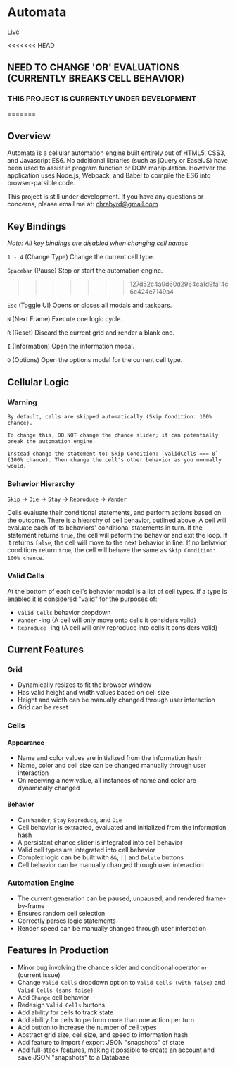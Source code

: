 # Automata
[Live][website]

[website]: https://chrabyrd.github.io/Automata

<<<<<<< HEAD
## NEED TO CHANGE 'OR' EVALUATIONS (CURRENTLY BREAKS CELL BEHAVIOR)

### THIS PROJECT IS CURRENTLY UNDER DEVELOPMENT
=======
## Overview
Automata is a cellular automation engine built entirely out of HTML5, CSS3, and Javascript ES6. No additional libraries (such as jQuery or EaselJS) have been used to assist in program function or DOM manipulation. However the application uses Node.js, Webpack, and Babel to compile the ES6 into browser-parsible code.

This project is still under development. If you have any questions or concerns, please email me at: chrabyrd@gmail.com

## Key Bindings
*Note: All key bindings are disabled when changing cell names*

`1 - 4` (Change Type) Change the current cell type.

`Spacebar` (Pause) Stop or start the automation engine.
>>>>>>> 127d52c4a0d60d2964ca1d9fa14c6c424e7149a4

`Esc` (Toggle UI) Opens or closes all modals and taskbars.

`N` (Next Frame) Execute one logic cycle.

`R` (Reset) Discard the current grid and render a blank one.

`I` (Information) Open the information modal.

`O` (Options) Open the options modal for the current cell type.

## Cellular Logic

### Warning
```
By default, cells are skipped automatically (Skip Condition: 100% chance).

To change this, DO NOT change the chance slider; it can potentially break the automation engine.

Instead change the statement to: Skip Condition: `validCells === 0` (100% chance). Then change the cell's other behavior as you normally would.
```

### Behavior Hierarchy
`Skip` -> `Die` -> `Stay` -> `Reproduce` -> `Wander`

Cells evaluate their conditional statements, and perform actions based on the outcome. There is a hiearchy of cell behavior, outlined above. A cell will evaluate each of its behaviors' conditional statements in turn. If the statement returns `true`, the cell will peform the behavior and exit the loop. If it returns `false`, the cell will move to the next behavior in line. If no behavior conditions return `true`, the cell will behave the same as `Skip Condition: 100% chance`.

### Valid Cells
At the bottom of each cell's behavior modal is a list of cell types. If a type is enabled it is considered "valid" for the purposes of:

- `Valid Cells` behavior dropdown
- `Wander` -ing (A cell will only move onto cells it considers valid)
- `Reproduce` -ing (A cell will only reproduce into cells it considers valid)

## Current Features

### Grid
- Dynamically resizes to fit the browser window
- Has valid height and width values based on cell size
- Height and width can be manually changed through user interaction
- Grid can be reset

### Cells

#### Appearance
- Name and color values are initialized from the information hash
- Name, color and cell size can be changed manually through user interaction
- On receiving a new value, all instances of name and color are dynamically changed

#### Behavior
- Can `Wander`, `Stay` `Reproduce`, and `Die`
- Cell behavior is extracted, evaluated and initialized from the information hash
- A persistant chance slider is integrated into cell behavior
- Valid cell types are integrated into cell behavior
- Complex logic can be built with `&&`, `||` and `Delete` buttons
- Cell behavior can be manually changed through user interaction

### Automation Engine
- The current generation can be paused, unpaused, and rendered frame-by-frame
- Ensures random cell selection
- Correctly parses logic statements
- Render speed can be manually changed through user interaction

## Features in Production
- Minor bug involving the chance slider and conditional operator `or` (current issue)
- Change `Valid Cells` dropdown option to `Valid Cells (with false)` and `Valid Cells (sans false)`
- Add `Change` cell behavior
- Redesign `Valid Cells` buttons
- Add ability for cells to track state
- Add ability for cells to perform more than one action per turn
- Add button to increase the number of cell types
- Abstract grid size, cell size, and speed to information hash
- Add feature to import / export JSON "snapshots" of state
- Add full-stack features, making it possible to create an account and save JSON "snapshots" to a Database
